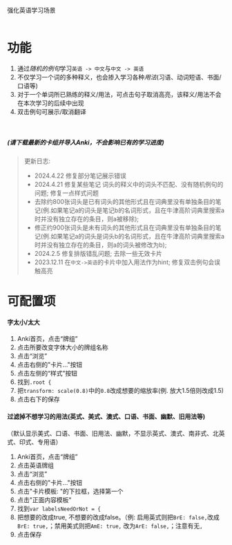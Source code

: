 强化英语学习场景
<br>
<br>

# 功能
1. 通过*随机的例句*学习`英语 -> 中文`与`中文 -> 英语`
2. 不仅学习一个词的多种释义，也会掺入学习各种*用法*(习语、动词短语、书面/口语等)
3. 对于一个单词所已熟练的释义/用法，可点击句子取消高亮，该释义/用法不会在本次学习的后续中出现
4. 双击例句可展示/取消翻译

<br>

##### (请下载最新的卡组并导入Anki，不会影响已有的学习进度)
> 更新日志:
> - 2024.4.22 修复部分笔记展示错误
> - 2024.4.21 修复某些笔记 词头的释义中的词头不匹配、没有随机例句的问题; 修复一点样式问题
>  - 去除约800张词头是已有词头的其他形式且在词典里没有单独条目的笔记(例.如果笔记a的词头是笔记b的名词形式，且在牛津高阶词典里搜索a时并没有独立存在的条目，则a被移除);
>  - 修正约900张词头是未有词头的其他形式且在词典里没有单独条目的笔记(例.如果笔记a的词头是词头b的名词形式，且在牛津高阶词典里搜索a时并没有独立存在的条目，则a的词头被修改为b);
> - 2024.2.5 修复排版错乱问题; 去除一些无效卡片
> - 2023.12.11 在`中文->英语`的卡片中加入用法作为hint; 修复双击例句会误触高亮


# 可配置项

#### 字太小/太大

1. Anki首页，点击“牌组”
2. 点击所要改变字体大小的牌组名称
3. 点击“浏览”
4. 点击右侧的"卡片..."按钮
5. 点击左侧的“样式”按钮
6. 找到`.root { `
7. 把`transform: scale(0.8)`中的`0.8`改成想要的缩放率(例. 放大1.5倍则改成1.5)
8. 点击右下的保存

#### 过滤掉不想学习的用法(英式、美式、澳式、口语、书面、幽默、旧用法等)

（默认显示美式、口语、书面、旧用法、幽默，不显示英式、澳式、南非式、北英式、印式、专用语）

1. Anki首页，点击“牌组”
2. 点击英语牌组
3. 点击“浏览”
4. 点击右侧的"卡片..."按钮
5. 点击"卡片模板: "的下拉框，选择第一个
6. 点击"正面内容模板"
7. 找到`var labelsNeedOrNot = {`
8. 把想要的改成true, 不想要的改成false。（例: 启用英式则把`BrE: false,`改成`BrE: true,`；禁用美式则把`AmE: true,`
   改为`ArE: false,`；注意有无`,`
9. 点击保存
